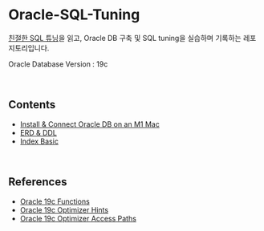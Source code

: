 # Oracle-SQL-Tuning

[친절한 SQL 튜닝](https://product.kyobobook.co.kr/detail/S000001975837)을 읽고, Oracle DB 구축 및 SQL tuning을 실습하며 기록하는 레포지토리입니다.

Oracle Database Version : 19c

<br/>

## Contents

- [Install & Connect Oracle DB on an M1 Mac](./Install/README.md)
- [ERD & DDL](./ERD/README.md)
- [Index Basic](Index_Basic/README.md)

<br/>

## References

- [Oracle 19c Functions](https://docs.oracle.com/en/database/oracle/oracle-database/19/sqlrf/Functions.html#GUID-D079EFD3-C683-441F-977E-2C9503089982)
- [Oracle 19c Optimizer Hints](https://docs.oracle.com/en/database/oracle/oracle-database/19/sqlrf/Comments.html#GUID-D316D545-89E2-4D54-977F-FC97815CD62E)
- [Oracle 19c Optimizer Access Paths](https://docs.oracle.com/en/database/oracle/oracle-database/19/tgsql/optimizer-access-paths.html)
